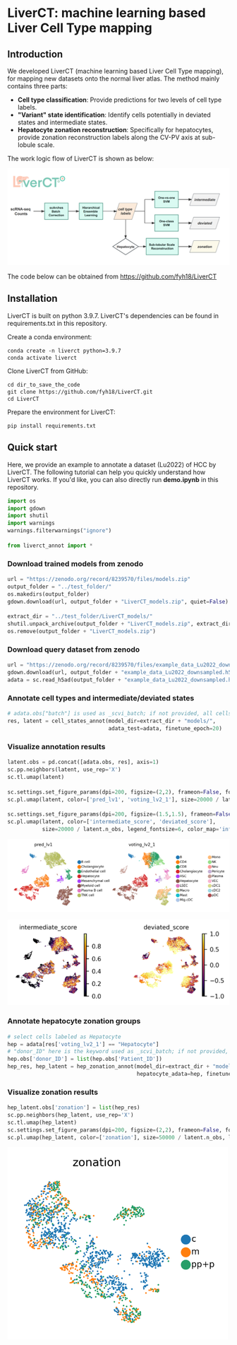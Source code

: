 # LiverCT: machine learning based Liver Cell Type mapping
## Introduction
We developed LiverCT (machine learning based Liver Cell Type mapping), for mapping new datasets onto the normal liver atlas. The method mainly contains three parts:
- **Cell type classification**: Provide predictions for two levels of cell type labels. 
- **"Variant" state identification**: Identify cells potentially in deviated states and intermediate states. 
- **Hepatocyte zonation reconstruction**: Specifically for hepatocytes, provide zonation reconstruction labels along the CV-PV axis at sub-lobule scale.

The work logic flow of LiverCT is shown as below: 

![Alt text](workflow.png)

The code below can be obtained from https://github.com/fyh18/LiverCT

## Installation

LiverCT is built on python 3.9.7. LiverCT's dependencies can be found in requirements.txt in this repository. 

Create a conda environment: 

```
conda create -n liverct python=3.9.7
conda activate liverct
```


Clone LiverCT from GitHub: 

```
cd dir_to_save_the_code
git clone https://github.com/fyh18/LiverCT.git
cd LiverCT
```
Prepare the environment for LiverCT: 

```
pip install requirements.txt
```

## Quick start
Here, we provide an example to annotate a dataset (Lu2022) of HCC by LiverCT. The following tutorial can help you quickly understand how LiverCT works. If you'd like, you can also directly run **demo.ipynb** in this repository.

```python
import os
import gdown
import shutil
import warnings
warnings.filterwarnings("ignore")

from liverct_annot import *
```
### Download trained models from zenodo


```python
url = "https://zenodo.org/record/8239570/files/models.zip"
output_folder = "../test_folder/"
os.makedirs(output_folder) 
gdown.download(url, output_folder + "LiverCT_models.zip", quiet=False)

extract_dir = "../test_folder/LiverCT_models/"
shutil.unpack_archive(output_folder + "LiverCT_models.zip", extract_dir=extract_dir)
os.remove(output_folder + "LiverCT_models.zip")
```

### Download query dataset from zenodo

```python
url = "https://zenodo.org/record/8239570/files/example_data_Lu2022_downsampled.h5ad"
gdown.download(url, output_folder + "example_data_Lu2022_downsampled.h5ad", quiet=False)
adata = sc.read_h5ad(output_folder + "example_data_Lu2022_downsampled.h5ad")
```
### Annotate cell types and intermediate/deviated states

```python
# adata.obs["batch"] is used as _scvi_batch; if not provided, all cells are treated as one batch.
res, latent = cell_states_annot(model_dir=extract_dir + "models/",
                                adata_test=adata, finetune_epoch=20)
```

### Visualize annotation results

```python
latent.obs = pd.concat([adata.obs, res], axis=1)
sc.pp.neighbors(latent, use_rep='X')
sc.tl.umap(latent)

sc.settings.set_figure_params(dpi=200, figsize=(2,2), frameon=False, fontsize=8)
sc.pl.umap(latent, color=['pred_lv1', 'voting_lv2_1'], size=20000 / latent.n_obs, legend_fontsize=6)

sc.settings.set_figure_params(dpi=200, figsize=(1.5,1.5), frameon=False, fontsize=8)
sc.pl.umap(latent, color=['intermediate_score', 'deviated_score'],
           size=20000 / latent.n_obs, legend_fontsize=6, color_map='inferno')
```

![png](demo_files/demo_10_0.png)

![png](demo_files/demo_10_1.png)

### Annotate hepatocyte zonation groups

```python
# select cells labeled as Hepatocyte
hep = adata[res['voting_lv2_1'] == "Hepatocyte"]
# "donor_ID" here is the keyword used as _scvi_batch; if not provided, all cells are treated as one batch
hep.obs['donor_ID'] = list(hep.obs['Patient_ID'])
hep_res, hep_latent = hep_zonation_annot(model_dir=extract_dir + "models/",
                                         hepatocyte_adata=hep, finetune_epoch=20)
```

### Visualize zonation results

```python
hep_latent.obs['zonation'] = list(hep_res)
sc.pp.neighbors(hep_latent, use_rep='X')
sc.tl.umap(hep_latent)
sc.settings.set_figure_params(dpi=200, figsize=(2,2), frameon=False, fontsize=8)
sc.pl.umap(hep_latent, color=['zonation'], size=50000 / latent.n_obs, legend_fontsize=6)
```
    
<img src="demo_files/demo_14_0.png" alt="png" width="500"/>